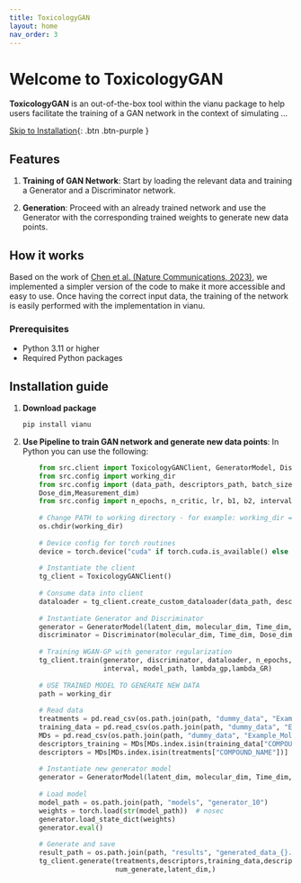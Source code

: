```yaml
---
title: ToxicologyGAN
layout: home
nav_order: 3
---
```


# Welcome to ToxicologyGAN

**ToxicologyGAN** is an out-of-the-box tool within the vianu package to help users facilitate the training of a GAN
network in the context of simulating ...

[Skip to Installation](#installation-guide){: .btn .btn-purple }

## Features

1. **Training of GAN Network**: Start by loading the relevant data and training a Generator and a Discriminator network.

2. **Generation**: Proceed with an already trained network and use the Generator with the corresponding trained weights
to generate new data points.

## How it works

Based on the work of [Chen et al. (Nature Communications, 2023)](https://www.nature.com/articles/s41467-023-42933-9), 
we implemented a simpler version of the code to make it more accessible and easy to use. Once having the correct input 
data, the training of the network is easily performed with the implementation in vianu.


### Prerequisites

- Python 3.11 or higher
- Required Python packages

## Installation guide

1. **Download package**

   ```bash
   pip install vianu
   ```
   
2. **Use Pipeline to train GAN network and generate new data points**: In Python you can use the following:
    ```python
        from src.client import ToxicologyGANClient, GeneratorModel, Discriminator
        from src.config import working_dir
        from src.config import (data_path, descriptors_path, batch_size, latent_dim, molecular_dim, Time_dim,
        Dose_dim,Measurement_dim)
        from src.config import n_epochs, n_critic, lr, b1, b2, interval, model_path, lambda_gp, lambda_GR, num_generate
        
        # Change PATH to working directory - for example: working_dir = Path(__file__).parents[2] / r'toxicologygan'
        os.chdir(working_dir)
        
        # Device config for torch routines
        device = torch.device("cuda" if torch.cuda.is_available() else "cpu")
        
        # Instantiate the client
        tg_client = ToxicologyGANClient()
        
        # Consume data into client
        dataloader = tg_client.create_custom_dataloader(data_path, descriptors_path, batch_size, device)
        
        # Instantiate Generator and Discriminator
        generator = GeneratorModel(latent_dim, molecular_dim, Time_dim, Dose_dim, Measurement_dim).to(device)
        discriminator = Discriminator(molecular_dim, Time_dim, Dose_dim, Measurement_dim).to(device)
        
        # Training WGAN-GP with generator regularization
        tg_client.train(generator, discriminator, dataloader, n_epochs, n_critic, latent_dim, device, lr, b1, b2, 
                        interval, model_path, lambda_gp,lambda_GR)
        
        # USE TRAINED MODEL TO GENERATE NEW DATA
        path = working_dir
        
        # Read data
        treatments = pd.read_csv(os.path.join(path, "dummy_data", "Example_Treatments_test.tsv"), sep="\t")
        training_data = pd.read_csv(os.path.join(path, "dummy_data", "Example_Data_training.tsv"), sep="\t")  ### this file should store all the training data used for the pretrained model
        MDs = pd.read_csv(os.path.join(path, "dummy_data", "Example_MolecularDescriptors.tsv"),index_col=0, sep="\t")
        descriptors_training = MDs[MDs.index.isin(training_data["COMPOUND_NAME"])]
        descriptors = MDs[MDs.index.isin(treatments["COMPOUND_NAME"])]
        
        # Instantiate new generator model
        generator = GeneratorModel(latent_dim, molecular_dim, Time_dim, Dose_dim, Measurement_dim).to(device)
        
        # Load model
        model_path = os.path.join(path, "models", "generator_10")
        weights = torch.load(str(model_path))  # nosec
        generator.load_state_dict(weights)
        generator.eval()
        
        # Generate and save
        result_path = os.path.join(path, "results", "generated_data_{}.tsv".format(num_generate))
        tg_client.generate(treatments,descriptors,training_data,descriptors_training,result_path,generator,device,
                           num_generate,latent_dim,)
    ```
